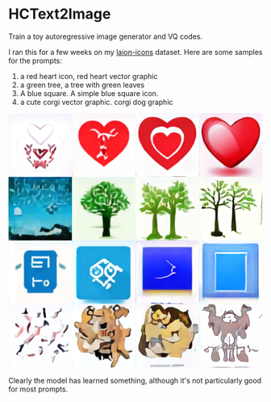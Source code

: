 # HCText2Image

Train a toy autoregressive image generator and VQ codes.

I ran this for a few weeks on my [laion-icons](https://github.com/unixpickle/laion-icons) dataset. Here are some samples for the prompts:

 1. a red heart icon, red heart vector graphic
 2. a green tree, a tree with green leaves
 3. A blue square. A simple blue square icon.
 4. a cute corgi vector graphic. corgi dog graphic

![Samples from the model](Images/samples.png)

Clearly the model has learned something, although it's not particularly good for most prompts.
